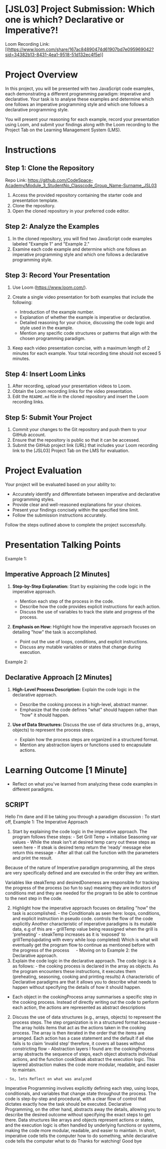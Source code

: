 # [JSL03] Project Submission: Which one is which? Declarative or Imperative?!

Loom Recording Link: [(https://www.loom.com/share/167ac84890474d61907bd7e095969042?sid=34382b13-8431-4ea1-9518-51d132ec4f5e)]

# Project Overview

In this project, you will be presented with two JavaScript code examples, each demonstrating a different programming paradigm: imperative and declarative. Your task is to analyse these examples and determine which one follows an imperative programming style and which one follows a declarative programming style. 

You will present your reasoning for each example, record your presentation using Loom, and submit your findings along with the Loom recording to the Project Tab on the Learning Management System (LMS).

# Instructions

## Step 1: Clone the Repository

Repo Link: https://github.com/CodeSpace-Academy/Module_3_StudentNo_Classcode_Group_Name-Surname_JSL03

1. Access the provided repository containing the starter code and presentation template.
2. Clone the repository.
3. Open the cloned repository in your preferred code editor.

## Step 2: Analyze the Examples

1. In the cloned repository, you will find two JavaScript code examples labeled "Example 1" and "Example 2."
2. Examine each code example and determine which one follows an imperative programming style and which one follows a declarative programming style.

## Step 3: Record Your Presentation

1. Use Loom (https://www.loom.com/).
2. Create a single video presentation for both examples that include the following:

   - Introduction of the example number.
   - Explanation of whether the example is imperative or declarative.
   - Detailed reasoning for your choice, discussing the code logic and style used in the example.
   - Mention any specific code structures or patterns that align with the chosen programming paradigm.
   
3. Keep each video presentation concise, with a maximum length of 2 minutes for each example. Your total recording time should not exceed 5 minutes.

## Step 4: Insert Loom Links

1. After recording, upload your presentation videos to Loom.
2. Obtain the Loom recording links for the video presentation.
3. Edit the `README.md` file in the cloned repository and insert the Loom recording links.
   
## Step 5: Submit Your Project
1. Commit your changes to the Git repository and push them to your GitHub account.
2. Ensure that the repository is public so that it can be accessed.
3. Submit the GitHub project link (URL) that includes your Loom recording link to the [JSL03] Project Tab on the LMS for evaluation.

# Project Evaluation

Your project will be evaluated based on your ability to:

- Accurately identify and differentiate between imperative and declarative programming styles.
- Provide clear and well-reasoned explanations for your choices.
- Present your findings concisely within the specified time limit.
- Follow the submission instructions accurately.

Follow the steps outlined above to complete the project successfully.

# Presentation Talking Points

Example 1:

## Imperative Approach [2 Minutes]
1. **Step-by-Step Explanation:** Start by explaining the code logic in the imperative approach.
   - Mention each step of the process in the code.
   - Describe how the code provides explicit instructions for each action.
   - Discuss the use of variables to track the state and progress of the process.

2. **Emphasis on How:** Highlight how the imperative approach focuses on detailing "how" the task is accomplished.
   - Point out the use of loops, conditions, and explicit instructions.
   - Discuss any mutable variables or states that change during execution.


Example 2:

## Declarative Approach [2 Minutes]
1. **High-Level Process Description:** Explain the code logic in the declarative approach.
   - Describe the cooking process in a high-level, abstract manner.
   - Emphasize that the code defines "what" should happen rather than "how" it should happen.

2. **Use of Data Structures:** Discuss the use of data structures (e.g., arrays, objects) to represent the process steps.
   - Explain how the process steps are organized in a structured format.
   - Mention any abstraction layers or functions used to encapsulate actions.

# Learning Outcome [1 Minute]
- Reflect on what you've learned from analyzing these code examples in different paradigms.

## SCRIPT
Hello I’m dane and ill be taking you through a paradigm discussion :
   To start off, Example 1: The Imperative Approach
   1. Start by explaining the code logic in the imperative approach.
   The program follows these steps: 
     - Set Grill Temp + initialise Seasoning var values
     - While the steak isn't at desired temp carry out these steps as seen here
     - If steak is desired temp return the ‘ready’ message else return this message
     - After all that call the function with the parameters and print the result.

   Because of the nature of Imperative paradigm programming, all the steps are very specifically defined and are executed in the order they are written.

   Variables like steakTemp and desiredDoneness are responsible for tracking the progress of the process (so fun to say) meaning they are indicators of conditions met and they are needed for the program to be able to continue to the next step in the code.

   2. Highlight how the imperative approach focuses on detailing "how" the task is accomplished.
     - the Conditionals as seen here: loops, conditions, and explicit instruction in pseudo code. controls the flow of the code explicitly
   Another characteristic of imperative paradigms is its mutable data, e.g of this are
     - grillTemp value being reassigned when the grill is 'preheating'
     - steakTemp increases as it is 'exposed' to grillTemp(updating with every while loop completed) Which is what will eventually get the program flow to continue as mentioned before with the progress of  the process
 
    - Moving on to Example 2: the Declarative approach.
   1.  Explain the code logic in the declarative approach.
   The code logic is a as follows:
    - the cooking process is declared in the array as objects. As the program encounters these instructions, it executes them  (preheating, seasoning, cooking and printing results)
   A characteristic of Declarative paradigms are that it allows you to describe what needs to happen without specifying the details of how it should happen.
   - Each object in the cookingProcess array summarises a specific step in the cooking process. Instead of directly writing out the code to perform each action, the actions are represented as abstract descriptions
   2. Discuss the use of data structures (e.g., arrays, objects) to represent the process steps.
   The step organization is in a structured format because
    - The array holds items that act as the actions taken in the cooking process. The array is then iterated in the order that the items are arranged. Each action has a case statement and the default if all else fails is to claim ‘invalid step’ therefore, it covers all bases without constricting flow
    - Abstraction layers I found are: the cookingProcess array abstracts the sequence of steps, each object abstracts individual actions, and the function cookSteak abstract the execution logic. This layered abstraction makes the code more modular, readable, and easier to maintain.


    - So, lets Reflect on what was analyzed 
   Imperative Programming involves explicitly defining each step, using loops, conditionals, and variables that change state throughout the process. The code is step-by-step and procedural, with a clear flow of control that dictates exactly how the task should be executed.
   Declarative Programming, on the other hand, abstracts away the details, allowing you to describe the desired outcome without specifying the exact steps to get there. Data structures like arrays and objects represent actions or states, and the execution logic is often handled by underlying functions or systems, making the code more modular, readable, and easier to maintain.
   In short, imperative code tells the computer how to do something, while declarative code tells the computer what to do
   Thanks for watching! Good bye

